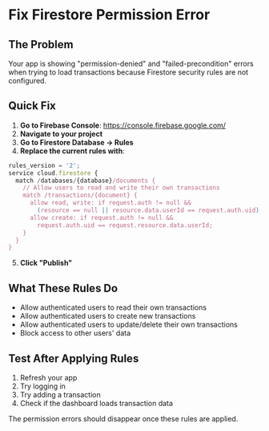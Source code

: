 # Fix Firestore Permission Error

## The Problem
Your app is showing "permission-denied" and "failed-precondition" errors when trying to load transactions because Firestore security rules are not configured.

## Quick Fix

1. **Go to Firebase Console**: https://console.firebase.google.com/
2. **Navigate to your project**
3. **Go to Firestore Database → Rules**
4. **Replace the current rules with**:

```javascript
rules_version = '2';
service cloud.firestore {
  match /databases/{database}/documents {
    // Allow users to read and write their own transactions
    match /transactions/{document} {
      allow read, write: if request.auth != null && 
        (resource == null || resource.data.userId == request.auth.uid);
      allow create: if request.auth != null && 
        request.auth.uid == request.resource.data.userId;
    }
  }
}
```

5. **Click "Publish"**

## What These Rules Do
- Allow authenticated users to read their own transactions
- Allow authenticated users to create new transactions
- Allow authenticated users to update/delete their own transactions
- Block access to other users' data

## Test After Applying Rules
1. Refresh your app
2. Try logging in
3. Try adding a transaction
4. Check if the dashboard loads transaction data

The permission errors should disappear once these rules are applied.